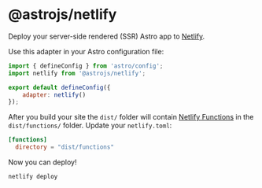 # @astrojs/netlify

Deploy your server-side rendered (SSR) Astro app to [Netlify](https://www.netlify.com/).

Use this adapter in your Astro configuration file:

```js
import { defineConfig } from 'astro/config';
import netlify from '@astrojs/netlify';

export default defineConfig({
	adapter: netlify()
});
```

After you build your site the `dist/` folder will contain [Netlify Functions](https://docs.netlify.com/functions/overview/) in the `dist/functions/` folder. Update your `netlify.toml`:

```toml
[functions]
  directory = "dist/functions"
```

Now you can deploy!

```shell
netlify deploy
```
